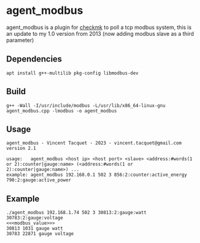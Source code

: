 # agent_modbus

agent_modbus is a plugin for [checkmk](https://checkmk.com/) to poll a tcp modbus system, this is an update to my 1.0 version from 2013 (now adding modbus slave as a third parameter)


## Dependencies
```
apt install g++-multilib pkg-config libmodbus-dev
```

## Build
```
g++ -Wall -I/usr/include/modbus -L/usr/lib/x86_64-linux-gnu agent_modbus.cpp -lmodbus -o agent_modbus
```

## Usage
```
agent_modbus - Vincent Tacquet - 2023 - vincent.tacquet@gmail.com
version 2.1

usage:   agent_modbus <host ip> <host port> <slave> <address:#words(1 or 2):counter|gauge:name> (<address:#words(1 or 2):counter|gauge:name>) ...
example: agent_modbus 192.168.0.1 502 3 856:2:counter:active_energy 790:2:gauge:active_power
```

## Example
```
./agent_modbus 192.168.1.74 502 3 30813:2:gauge:watt 30783:2:gauge:voltage
<<<modbus_value>>>
30813 1031 gauge watt
30783 22871 gauge voltage
```
